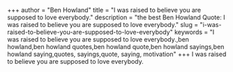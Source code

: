 +++
author = "Ben Howland"
title = "I was raised to believe you are supposed to love everybody."
description = "the best Ben Howland Quote: I was raised to believe you are supposed to love everybody."
slug = "i-was-raised-to-believe-you-are-supposed-to-love-everybody"
keywords = "I was raised to believe you are supposed to love everybody.,ben howland,ben howland quotes,ben howland quote,ben howland sayings,ben howland saying,quotes, sayings,quote, saying, motivation"
+++
I was raised to believe you are supposed to love everybody.
